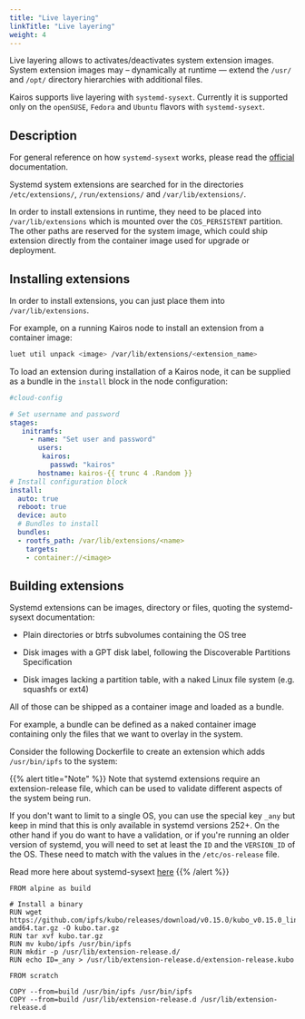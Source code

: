 ```yaml
---
title: "Live layering"
linkTitle: "Live layering"
weight: 4
---
```


Live layering allows to activates/deactivates system extension images. System extension images may – dynamically at runtime — extend the `/usr/` and `/opt/` directory hierarchies with additional files.

Kairos supports live layering with `systemd-sysext`. Currently it is supported only on the `openSUSE`, `Fedora` and `Ubuntu` flavors with `systemd-sysext`.

## Description

For general reference on how `systemd-sysext` works, please read the [official](https://www.freedesktop.org/software/systemd/man/systemd-sysext.html) documentation.

Systemd system extensions are searched for in the directories `/etc/extensions/`, `/run/extensions/` and `/var/lib/extensions/`.

In order to install extensions in runtime, they need to be placed into `/var/lib/extensions` which is mounted over the `COS_PERSISTENT` partition. The other paths are reserved for the system image, which could ship extension directly from the container image used for upgrade or deployment.

## Installing extensions

In order to install extensions, you can just place them into `/var/lib/extensions`.

For example, on a running Kairos node to install an extension from a container image:

```bash
luet util unpack <image> /var/lib/extensions/<extension_name>
```

To load an extension during installation of a Kairos node, it can be supplied as a bundle in the `install` block in the node configuration:

```yaml
#cloud-config

# Set username and password
stages:
   initramfs:
     - name: "Set user and password"
       users:
        kairos:
          passwd: "kairos"
       hostname: kairos-{{ trunc 4 .Random }}
# Install configuration block
install:
  auto: true
  reboot: true
  device: auto
  # Bundles to install
  bundles:
  - rootfs_path: /var/lib/extensions/<name>
    targets:
    - container://<image>
```

## Building extensions

Systemd extensions can be images, directory or files, quoting the systemd-sysext documentation:

- Plain directories or btrfs subvolumes containing the OS tree

- Disk images with a GPT disk label, following the Discoverable Partitions Specification

- Disk images lacking a partition table, with a naked Linux file system (e.g. squashfs or ext4)

All of those can be shipped as a container image and loaded as a bundle.

For example, a bundle can be defined as a naked container image containing only the files that we want to overlay in the system.

Consider the following Dockerfile to create an extension which adds `/usr/bin/ipfs` to the system:


{{% alert title="Note" %}}
Note that systemd extensions require an extension-release file, which can be used to validate different aspects of the system being run.

If you don't want to limit to a single OS, you can use the special key `_any` but keep in mind that this is only available in systemd versions 252+.
On the other hand if you do want to have a validation, or if you're running an older version of systemd, you will need to set at least the `ID` and the `VERSION_ID` of the OS.
These need to match with the values in the `/etc/os-release` file.

Read more here about systemd-sysext [here](https://www.freedesktop.org/software/systemd/man/systemd-sysext.html)
{{% /alert %}}

```docker
FROM alpine as build

# Install a binary
RUN wget https://github.com/ipfs/kubo/releases/download/v0.15.0/kubo_v0.15.0_linux-amd64.tar.gz -O kubo.tar.gz
RUN tar xvf kubo.tar.gz
RUN mv kubo/ipfs /usr/bin/ipfs
RUN mkdir -p /usr/lib/extension-release.d/
RUN echo ID=_any > /usr/lib/extension-release.d/extension-release.kubo

FROM scratch

COPY --from=build /usr/bin/ipfs /usr/bin/ipfs
COPY --from=build /usr/lib/extension-release.d /usr/lib/extension-release.d
```
